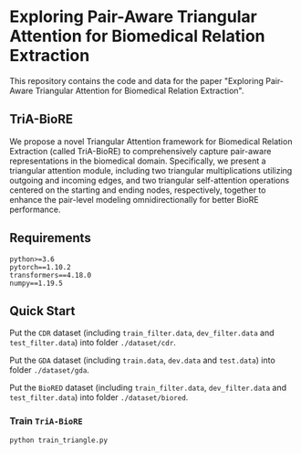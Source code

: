 # Exploring Pair-Aware Triangular Attention for Biomedical Relation Extraction

This repository contains the code and data for the paper "Exploring Pair-Aware Triangular Attention for Biomedical Relation Extraction".

## TriA-BioRE

We propose a novel Triangular Attention framework for Biomedical Relation Extraction (called TriA-BioRE) to comprehensively capture pair-aware representations in the biomedical domain. Specifically, we present a triangular attention module, including two triangular multiplications utilizing outgoing and incoming edges, and two triangular self-attention operations centered on the starting and ending nodes, respectively, together to enhance the pair-level modeling omnidirectionally for better BioRE performance.

## Requirements

```
python>=3.6
pytorch==1.10.2
transformers==4.18.0
numpy==1.19.5
```

## Quick Start

Put the `CDR` dataset (including `train_filter.data`, `dev_filter.data` and `test_filter.data`) into folder `./dataset/cdr`.

Put the `GDA` dataset (including `train.data`, `dev.data` and `test.data`) into folder `./dataset/gda`.

Put the `BioRED` dataset (including `train_filter.data`, `dev_filter.data` and `test_filter.data`) into folder `./dataset/biored`.

### Train `TriA-BioRE`

```
python train_triangle.py
```